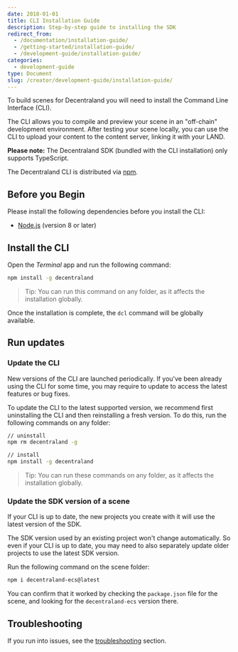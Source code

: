 ```yaml
---
date: 2018-01-01
title: CLI Installation Guide
description: Step-by-step guide to installing the SDK
redirect_from:
  - /documentation/installation-guide/
  - /getting-started/installation-guide/
  - /development-guide/installation-guide/
categories:
  - development-guide
type: Document
slug: /creator/development-guide/installation-guide/
---
```


To build scenes for Decentraland you will need to install the Command Line Interface (CLI).

The CLI allows you to compile and preview your scene in an "off-chain" development environment. After testing your scene locally, you can use the CLI to upload your content to the content server, linking it with your LAND.

**Please note:** The Decentraland SDK (bundled with the CLI installation) only supports TypeScript.

The Decentraland CLI is distributed via [npm](https://www.npmjs.com/get-npm?utm_source=house&utm_medium=homepage&utm_campaign=free%20orgs&utm_term=Install%20npm).

## Before you Begin

Please install the following dependencies before you install the CLI:

- [Node.js](https://nodejs.org) (version 8 or later)

## Install the CLI

Open the _Terminal_ app and run the following command:

```bash
npm install -g decentraland
```

> Tip: You can run this command on any folder, as it affects the installation globally.

Once the installation is complete, the `dcl` command will be globally available.

## Run updates

### Update the CLI

New versions of the CLI are launched periodically. If you've been already using the CLI for some time, you may require to update to access the latest features or bug fixes.

To update the CLI to the latest supported version, we recommend first uninstalling the CLI and then reinstalling a fresh version. To do this, run the following commands on any folder:

```bash
// uninstall
npm rm decentraland -g

// install
npm install -g decentraland
```

> Tip: You can run these commands on any folder, as it affects the installation globally.

### Update the SDK version of a scene

If your CLI is up to date, the new projects you create with it will use the latest version of the SDK.

The SDK version used by an existing project won't change automatically. So even if your CLI is up to date, you may need to also separately update older projects to use the latest SDK version.

Run the following command on the scene folder:

```bash
npm i decentraland-ecs@latest
```

You can confirm that it worked by checking the `package.json` file for the scene, and looking for the `decentraland-ecs` version there.

## Troubleshooting

If you run into issues, see the [troubleshooting](/development-guide/troubleshooting) section.



<!--


#### Optional: Install Git

Mac OS and linux-based machines should have git installed by default, these steps should only be relevant to Windows based machines.

1.  Download [git](https://git-scm.com/download/win) (you'll likely want the 64-bit Windows version)
2.  The installation process will prompt you to choose severla options, we recommend the following:
	1.  Install **git bash**
	2.  For default text editor, select **Use the Nano editor by default**
	3.  For path environment, select **Use Git from the Windows Command Prompt**
	4.  For SSH executable, select **Use OpenSSH**
	5.  For HTTPS transport backend, select **Use the OpenSSL library**
	6.  For line ending conversions, select **Checkout Windows-style, commit Unix-style line endings**
	7.  For the terminal emulator to use with Git Bash select **Use MinTTY**
	8.  On the final installation screen select the following options
		- **Enable file system caching**
		- **Enable Git Credential Manager**
		- **Enable symbolic links**

-->
